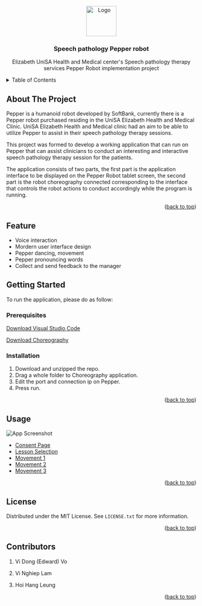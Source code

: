 <!-- PROJECT LOGO -->
<br />
<div align="center">
  <a href="https://github.com/Edvo1901/Speech-pathology-Pepper-robot-2">
    <img src="https://media.discordapp.net/attachments/1215130743001587802/1249310812011499581/image.png?ex=6666d6dc&is=6665855c&hm=4b17d0d9ce6b919253746a5121c0f6b3ff979cca7f4b46e4a4aadb9bcc268f2d&=&format=webp&quality=lossless&width=1354&height=1359" alt="Logo" width="80" height="80">
  </a>

<h3 align="center">Speech pathology Pepper robot</h3>

  <p align="center">
    Elizabeth UniSA Health and Medical center's Speech pathology therapy services Pepper Robot implementation project
  </p>
</div>

<!-- TABLE OF CONTENTS -->
<details>
  <summary>Table of Contents</summary>
  <ol>
    <li>
      <a href="#about-the-project">About The Project</a>
    </li>
    <li>
      <a href="#getting-started">Getting Started</a>
      <ul>
        <li><a href="#prerequisites">Prerequisites</a></li>
        <li><a href="#installation">Installation</a></li>
      </ul>
    </li>
    <li><a href="#usage">Usage</a></li>
    <li><a href="#license">License</a></li>
    <li><a href="#contact">Contributors</a></li>
  </ol>
</details>

<!-- ABOUT THE PROJECT -->

## About The Project

Pepper is a humanoid robot developed by SoftBank, currently there is a Pepper robot purchased residing in the UniSA Elizabeth Health and Medical Clinic. UniSA Elizabeth Health and Medical clinic had an aim to be able to utilize Pepper to assist in their speech pathology therapy sessions.

This project was formed to develop a working application that can run on Pepper that can assist clinicians to conduct an interesting and interactive speech pathology therapy session for the patients.

The application consists of two parts, the first part is the application interface to be displayed on the Pepper Robot tablet screen, the second part is the robot choreography connected corresponding to the interface that controls the robot actions to conduct accordingly while the program is running.

<p align="right">(<a href="#readme-top">back to top</a>)</p>

## Feature

-   Voice interaction
-   Mordern user interface design
-   Pepper dancing, movement
-   Pepper pronouncing words
-   Collect and send feedback to the manager

<!-- GETTING STARTED -->

## Getting Started

To run the application, please do as follow:

### Prerequisites

[Download Visual Studio Code](https://code.visualstudio.com/)

[Download Choreography](https://www.aldebaran.com/en/support/nao-6/downloads-softwares)

### Installation

1. Download and unzipped the repo.
2. Drag a whole folder to Choreography application.
3. Edit the port and connection ip on Pepper.
4. Press run.

<p align="right">(<a href="#readme-top">back to top</a>)</p>

<!-- USAGE EXAMPLES -->

## Usage
![App Screenshot](https://youtu.be/jdI22WutqSU)
-   [Consent Page](https://media.discordapp.net/attachments/1215130743001587802/1244898507488235522/IMG_1451.jpg?ex=6656c995&is=66557815&hm=65e64a3517a516ecbbdd2a49d106e30d0e9fa133df5c3a60773c9f89e114ddd0&=&format=webp&width=702&height=936)
-   [Lesson Selection](https://media.discordapp.net/attachments/1215130743001587802/1244898508121571378/IMG_1453.jpg?ex=6656c995&is=66557815&hm=93c8860f2e621a5b9ba259d1d1ebdb6803a584a565082bb3d008735dd176b55e&=&format=webp&width=702&height=936)
-   [Movement 1](https://media.discordapp.net/attachments/1215130743001587802/1244898508952047716/IMG_1454.jpg?ex=6656c995&is=66557815&hm=9d88705ecc6043df3bc45dba1145f7424992d8075ce71b8933f73a782a6bd7d7&=&format=webp&width=702&height=936)
-   [Movement 2](https://media.discordapp.net/attachments/1215130743001587802/1244859279115161712/IMG_0313-removebg-preview.png?ex=6656a50c&is=6655538c&hm=fe15d656ddd27797a780993e1988889f39ed4f688d35e51809358b61e9967c16&=&format=webp&quality=lossless&width=1154&height=866)
-   [Movement 3](https://media.discordapp.net/attachments/1215130743001587802/1244859279526199328/IMG_0315-removebg-preview.png?ex=6656a50c&is=6655538c&hm=79e3bdc55d21b9d76f570d2d94e269ab3d423ceb34b0424cc7f0bcde3f6388aa&=&format=webp&quality=lossless&width=702&height=936)

<p align="right">(<a href="#readme-top">back to top</a>)</p>

<!-- LICENSE -->

## License

Distributed under the MIT License. See `LICENSE.txt` for more information.

<p align="right">(<a href="#readme-top">back to top</a>)</p>

<!-- CONTACT -->

## Contributors

1. Vi Dong (Edward) Vo

2. Vi Nghiep Lam

3. Hoi Hang Leung

<p align="right">(<a href="#readme-top">back to top</a>)</p>
